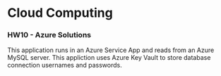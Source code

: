 # Cloud Computing
### HW10 - Azure Solutions
This application runs in an Azure Service App and reads from an Azure MySQL server.
This appliction uses Azure Key Vault to store database connection usernames and passwords.
